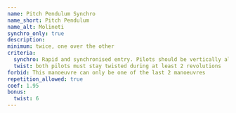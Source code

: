 ```yaml
---
name: Pitch Pendulum Synchro
name_short: Pitch Pendulum
name_alt: Molineti
synchro_only: true
description:
minimum: twice, one over the other
criteria:
  synchro: Rapid and synchronised entry. Pilots should be vertically aligned for maximum score
  twist: both pilots must stay twisted during at least 2 revolutions
forbid: This manoeuvre can only be one of the last 2 manoeuvres
repetition_allowed: true
coef: 1.95
bonus:
  twist: 6
---
```


